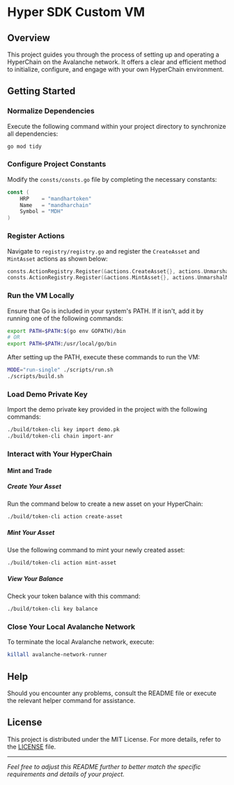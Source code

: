 # Hyper SDK Custom VM

## Overview

This project guides you through the process of setting up and operating a HyperChain on the Avalanche network. It offers a clear and efficient method to initialize, configure, and engage with your own HyperChain environment.

## Getting Started

### Normalize Dependencies

Execute the following command within your project directory to synchronize all dependencies:

```bash
go mod tidy
```

### Configure Project Constants

Modify the `consts/consts.go` file by completing the necessary constants:

```go
const (
    HRP    = "mandhartoken"
    Name   = "mandharchain"
    Symbol = "MDH"
)
```

### Register Actions

Navigate to `registry/registry.go` and register the `CreateAsset` and `MintAsset` actions as shown below:

```go
consts.ActionRegistry.Register(&actions.CreateAsset{}, actions.UnmarshalCreateAsset, false)
consts.ActionRegistry.Register(&actions.MintAsset{}, actions.UnmarshalMintAsset, false)
```

### Run the VM Locally

Ensure that Go is included in your system's PATH. If it isn't, add it by running one of the following commands:

```bash
export PATH=$PATH:$(go env GOPATH)/bin
# OR
export PATH=$PATH:/usr/local/go/bin
```

After setting up the PATH, execute these commands to run the VM:

```bash
MODE="run-single" ./scripts/run.sh
./scripts/build.sh
```

### Load Demo Private Key

Import the demo private key provided in the project with the following commands:

```bash
./build/token-cli key import demo.pk
./build/token-cli chain import-anr
```

### Interact with Your HyperChain

#### Mint and Trade

##### Create Your Asset

Run the command below to create a new asset on your HyperChain:

```bash
./build/token-cli action create-asset
```

##### Mint Your Asset

Use the following command to mint your newly created asset:

```bash
./build/token-cli action mint-asset
```

##### View Your Balance

Check your token balance with this command:

```bash
./build/token-cli key balance
```

### Close Your Local Avalanche Network

To terminate the local Avalanche network, execute:

```bash
killall avalanche-network-runner
```

## Help

Should you encounter any problems, consult the README file or execute the relevant helper command for assistance.

## License

This project is distributed under the MIT License. For more details, refer to the [LICENSE](LICENSE) file.

---

*Feel free to adjust this README further to better match the specific requirements and details of your project.*
